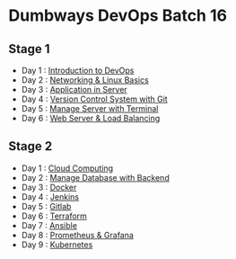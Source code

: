 # Dumbways DevOps Batch 16

## Stage 1
- Day 1 : [Introduction to DevOps](./Stage%201/Task%20Day%201/)
- Day 2 : [Networking & Linux Basics](./Stage%201/Task%20Day%202/)
- Day 3 : [Application in Server](./Stage%201/Task%20Day%203/)
- Day 4 : [Version Control System with Git](./Stage%201/Task%20Day%204/)
- Day 5 : [Manage Server with Terminal](./Stage%201/Task%20Day%205/)
- Day 6 : [Web Server & Load Balancing](./Stage%201/Task%20Day%206/) 

## Stage 2
- Day 1 : [Cloud Computing](./Stage%202/Task%20Day%201/)
- Day 2 : [Manage Database with Backend](./Stage%202/Task%20Day%202/)
- Day 3 : [Docker](./Stage%202/Task%20Day%203/)
- Day 4 : [Jenkins](./Stage%202/Task%20Day%204/)
- Day 5 : [Gitlab](./Stage%202/Task%20Day%205/)
- Day 6 : [Terraform](./Stage%202/Task%20Day%206/)
- Day 7 : [Ansible](./Stage%202/Task%20Day%207/)
- Day 8 : [Prometheus & Grafana](./Stage%202/Task%20Day%208/)
- Day 9 : [Kubernetes](./Stage%202/Task%20Day%209/)